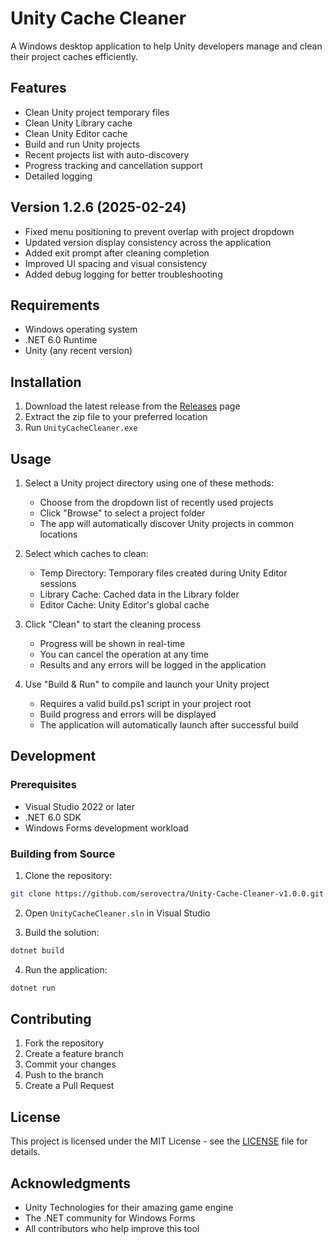 # Unity Cache Cleaner

A Windows desktop application to help Unity developers manage and clean their project caches efficiently.

## Features

- Clean Unity project temporary files
- Clean Unity Library cache
- Clean Unity Editor cache
- Build and run Unity projects
- Recent projects list with auto-discovery
- Progress tracking and cancellation support
- Detailed logging

## Version 1.2.6 (2025-02-24)
- Fixed menu positioning to prevent overlap with project dropdown
- Updated version display consistency across the application
- Added exit prompt after cleaning completion
- Improved UI spacing and visual consistency
- Added debug logging for better troubleshooting

## Requirements

- Windows operating system
- .NET 6.0 Runtime
- Unity (any recent version)

## Installation

1. Download the latest release from the [Releases](https://github.com/serovectra/Unity-Cache-Cleaner-v1.0.0/releases) page
2. Extract the zip file to your preferred location
3. Run `UnityCacheCleaner.exe`

## Usage

1. Select a Unity project directory using one of these methods:
   - Choose from the dropdown list of recently used projects
   - Click "Browse" to select a project folder
   - The app will automatically discover Unity projects in common locations

2. Select which caches to clean:
   - Temp Directory: Temporary files created during Unity Editor sessions
   - Library Cache: Cached data in the Library folder
   - Editor Cache: Unity Editor's global cache

3. Click "Clean" to start the cleaning process
   - Progress will be shown in real-time
   - You can cancel the operation at any time
   - Results and any errors will be logged in the application

4. Use "Build & Run" to compile and launch your Unity project
   - Requires a valid build.ps1 script in your project root
   - Build progress and errors will be displayed
   - The application will automatically launch after successful build

## Development

### Prerequisites

- Visual Studio 2022 or later
- .NET 6.0 SDK
- Windows Forms development workload

### Building from Source

1. Clone the repository:
```bash
git clone https://github.com/serovectra/Unity-Cache-Cleaner-v1.0.0.git
```

2. Open `UnityCacheCleaner.sln` in Visual Studio

3. Build the solution:
```bash
dotnet build
```

4. Run the application:
```bash
dotnet run
```

## Contributing

1. Fork the repository
2. Create a feature branch
3. Commit your changes
4. Push to the branch
5. Create a Pull Request

## License

This project is licensed under the MIT License - see the [LICENSE](LICENSE) file for details.

## Acknowledgments

- Unity Technologies for their amazing game engine
- The .NET community for Windows Forms
- All contributors who help improve this tool
